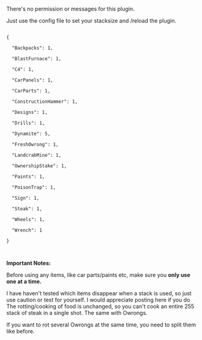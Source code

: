 There's no permission or messages for this plugin.


Just use the config file to set your stacksize and /reload the plugin.


````

{

  "Backpacks": 1,

  "BlastFurnace": 1,

  "C4": 1,

  "CarPanels": 1,

  "CarParts": 1,

  "ConstructionHammer": 1,

  "Designs": 1,

  "Drills": 1,

  "Dynamite": 5,

  "FreshOwrong": 1,

  "LandcrabMine": 1,

  "OwnershipStake": 1,

  "Paints": 1,

  "PoisonTrap": 1,

  "Sign": 1,

  "Steak": 1,

  "Wheels": 1,

  "Wrench": 1

}

 
````


**Important Notes:**

Before using any items, like car parts/paints etc, make sure you **only use one at a time.**


I have haven't tested which items disappear when a stack is used, so just use caution or test for yourself. I would appreciate posting here if you do 
The rotting/cooking of food is unchanged, so you can't cook an entire 255 stack of steak in a single shot. The same with Owrongs.

If you want to rot several Owrongs at the same time, you need to split them like before.
